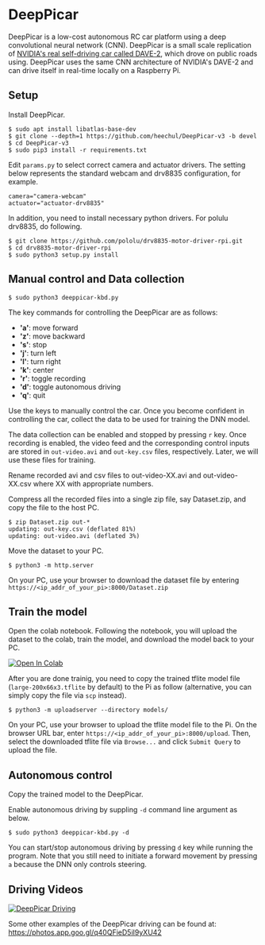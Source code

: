 # DeepPicar

DeepPicar is a low-cost autonomous RC car platform using a deep
convolutional neural network (CNN). DeepPicar is a small scale replication
of [NVIDIA's real self-driving car called DAVE-2](https://developer.nvidia.com/blog/deep-learning-self-driving-cars/), which drove on public
roads using. DeepPicar uses the same CNN architecture of NVIDIA's
DAVE-2 and can drive itself in real-time locally on a Raspberry Pi.

## Setup

Install DeepPicar.

    $ sudo apt install libatlas-base-dev
    $ git clone --depth=1 https://github.com/heechul/DeepPicar-v3 -b devel
    $ cd DeepPicar-v3 
    $ sudo pip3 install -r requirements.txt

Edit `params.py` to select correct camera and actuator drivers. 
The setting below represents the standard webcam and drv8835 configuration, for example. 

    camera="camera-webcam"
    actuator="actuator-drv8835"
    
In addition, you need to install necessary python drivers. For polulu drv8835, do following.

    $ git clone https://github.com/pololu/drv8835-motor-driver-rpi.git
    $ cd drv8835-motor-driver-rpi
    $ sudo python3 setup.py install
    
## Manual control and Data collection

    $ sudo python3 deeppicar-kbd.py

The key commands for controlling the DeepPicar are as follows:

* **'a'**: move forward 
* **'z'**: move backward
* **'s'**: stop
* **'j'**: turn left
* **'l'**: turn right 
* **'k'**: center
* **'r'**: toggle recording
* **'d'**: toggle autonomous driving
* **'q'**: quit

Use the keys to manually control the car. Once you become confident in controlling the car, collect the data to be used for training the DNN model. 

The data collection can be enabled and stopped by pressing `r` key. Once recording is enabled, the video feed and the corresponding control inputs are stored in `out-video.avi` and `out-key.csv` files, respectively. Later, we will use these files for training. 

Rename recorded avi and csv files to out-video-XX.avi and out-video-XX.csv where XX with appropriate numbers. 

Compress all the recorded files into a single zip file, say Dataset.zip, and copy the file to the host PC. 

    $ zip Dataset.zip out-*
    updating: out-key.csv (deflated 81%)
    updating: out-video.avi (deflated 3%)

Move the dataset to your PC. 

    $ python3 -m http.server

On your PC, use your browser to download the dataset file by entering `https://<ip_addr_of_your_pi>:8000/Dataset.zip`

## Train the model
    
Open the colab notebook. Following the notebook, you will upload the dataset to the colab, train the model, and download the model back to your PC. 

[![Open In Colab](https://colab.research.google.com/assets/colab-badge.svg)](https://colab.research.google.com/github/heechul/DeepPicar-v3/blob/devel/RunAll.ipynb)

After you are done trainig, you need to copy the trained tflite model file (`large-200x66x3.tflite` by default) to the Pi as follow (alternative, you can simply copy the file via `scp` instead). 

    $ python3 -m uploadserver --directory models/

On your PC, use your browser to upload the tflite model file to the Pi. 
On the browser URL bar, enter `https://<ip_addr_of_your_pi>:8000/upload`. 
Then, select the downloaded tflite file via `Browse...` and click `Submit Query` to upload the file.

## Autonomous control

Copy the trained model to the DeepPicar. 

Enable autonomous driving by suppling `-d` command line argument as below. 

    $ sudo python3 deeppicar-kbd.py -d 

You can start/stop autonomous driving by pressing `d` key while running the program. 
Note that you still need to initiate a forward movement by pressing `a` because the DNN only controls steering.  

## Driving Videos

[![DeepPicar Driving](http://img.youtube.com/vi/SrS5iQV2Pfo/0.jpg)](http://www.youtube.com/watch?v=SrS5iQV2Pfo "DeepPicar_Video")

Some other examples of the DeepPicar driving can be found at: https://photos.app.goo.gl/q40QFieD5iI9yXU42
